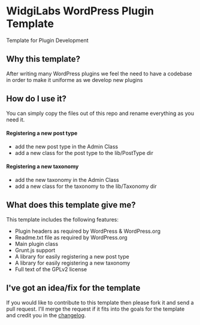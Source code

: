 WidgiLabs WordPress Plugin Template
=========================

Template for Plugin Development


## Why this template?

After writing many WordPress plugins we feel the need to have a codebase in order to make it uniforme as we develop new plugins

## How do I use it?

You can simply copy the files out of this repo and rename everything as you need it.



#### Registering a new post type

+ add the new post type in the Admin Class
+ add a new class for the post type to the lib/PostType dir

#### Registering a new taxonomy

+ add the new taxonomy in the Admin Class
+ add a new class for the taxonomy  to the lib/Taxonomy dir


## What does this template give me?

This template includes the following features:

+ Plugin headers as required by WordPress & WordPress.org
+ Readme.txt file as required by WordPress.org
+ Main plugin class
+ Grunt.js support
+ A library for easily registering a new post type
+ A library for easily registering a new taxonomy
+ Full text of the GPLv2 license


## I've got an idea/fix for the template

If you would like to contribute to this template then please fork it and send a pull request. I'll merge the request if it fits into the goals for the template and credit you in the [changelog](https://github.com/hlashbrooke/WordPress-Plugin-Template/blob/master/changelog.txt).
